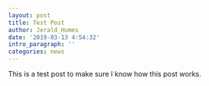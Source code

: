 ```yaml
---
layout: post
title: Test Post
author: Jerald_Humes
date: '2019-03-13 4:54:32'
intro_paragraph: ''
categories: news
---
```

This is a test post to make sure I know how this post works.
